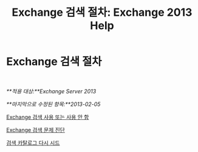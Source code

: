 ﻿---
title: 'Exchange 검색 절차: Exchange 2013 Help'
TOCTitle: Exchange 검색 절차
ms:assetid: 5b5ff467-d1f9-4ad1-9778-8ad4e0545040
ms:mtpsurl: https://technet.microsoft.com/ko-kr/library/Aa998289(v=EXCHG.150)
ms:contentKeyID: 52058076
ms.date: 05/22/2018
mtps_version: v=EXCHG.150
ms.translationtype: MT
---

# Exchange 검색 절차

 

_**적용 대상:**Exchange Server 2013_

_**마지막으로 수정된 항목:**2013-02-05_

[Exchange 검색 사용 또는 사용 안 함](disable-or-enable-exchange-search-exchange-2013-help.md)

[Exchange 검색 문제 진단](diagnose-exchange-search-issues-exchange-2013-help.md)

[검색 카탈로그 다시 시드](reseed-the-search-catalog-exchange-2013-help.md)

